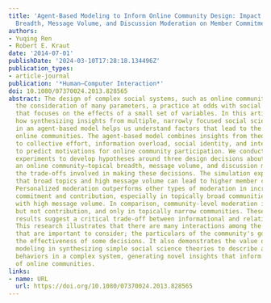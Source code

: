 ```yaml
---
title: 'Agent-Based Modeling to Inform Online Community Design: Impact of Topical
  Breadth, Message Volume, and Discussion Moderation on Member Commitment and Contribution'
authors:
- Yuqing Ren
- Robert E. Kraut
date: '2014-07-01'
publishDate: '2024-03-10T17:28:18.134496Z'
publication_types:
- article-journal
publication: '*Human–Computer Interaction*'
doi: 10.1080/07370024.2013.828565
abstract: The design of complex social systems, such as online communities, requires
  the consideration of many parameters, a practice at odds with social science research
  that focuses on the effects of a small set of variables. In this article, we show
  how synthesizing insights from multiple, narrowly focused social science theories
  in an agent-based model helps us understand factors that lead to the success of
  online communities. The agent-based model combines insights from theories related
  to collective effort, information overload, social identity, and interpersonal attraction
  to predict motivations for online community participation. We conducted virtual
  experiments to develop hypotheses around three design decisions about how to orchestrate
  an online community—topical breadth, message volume, and discussion moderation—and
  the trade-offs involved in making these decisions. The simulation experiments suggest
  that broad topics and high message volume can lead to higher member commitment.
  Personalized moderation outperforms other types of moderation in increasing members'
  commitment and contribution, especially in topically broad communities and those
  with high message volume. In comparison, community-level moderation increases commitment
  but not contribution, and only in topically narrow communities. These simulation
  results suggest a critical trade-off between informational and relational benefits.
  This research illustrates that there are many interactions among the design decisions
  that are important to consider; the particulars of the community's goals often determine
  the effectiveness of some decisions. It also demonstrates the value of agent-based
  modeling in synthesizing simple social science theories to describe and prescribe
  behaviors in a complex system, generating novel insights that inform the design
  of online communities.
links:
- name: URL
  url: https://doi.org/10.1080/07370024.2013.828565
---
```

